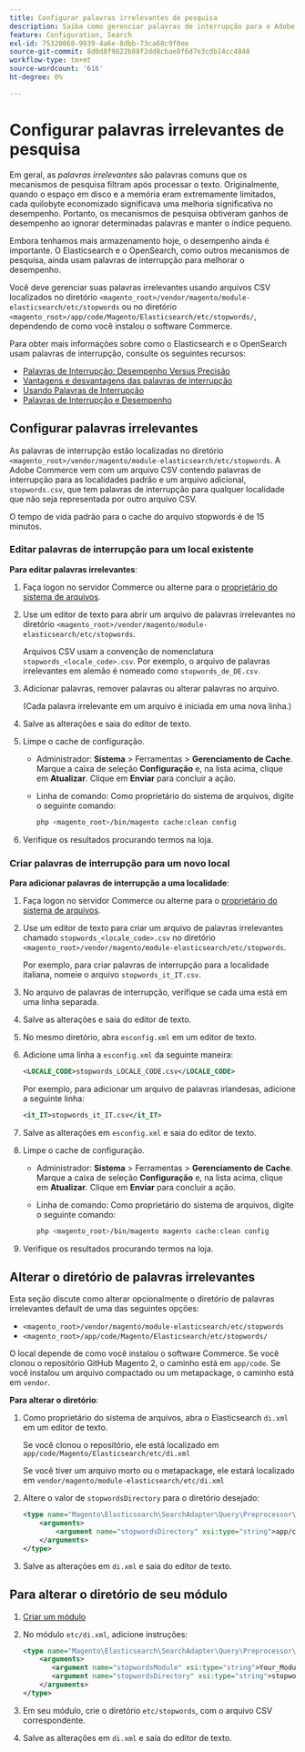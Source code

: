 ```yaml
---
title: Configurar palavras irrelevantes de pesquisa
description: Saiba como gerenciar palavras de interrupção para o Adobe Commerce usando arquivos CSV.
feature: Configuration, Search
exl-id: 75320868-9939-4a6e-8dbb-73ca68c9f0ee
source-git-commit: 8d0d8f9822b88f2dd8cbae8f6d7e3cdb14cc4848
workflow-type: tm+mt
source-wordcount: '616'
ht-degree: 0%

---
```


# Configurar palavras irrelevantes de pesquisa

Em geral, as _palavras irrelevantes_ são palavras comuns que os mecanismos de pesquisa filtram após processar o texto. Originalmente, quando o espaço em disco e a memória eram extremamente limitados, cada quilobyte economizado significava uma melhoria significativa no desempenho. Portanto, os mecanismos de pesquisa obtiveram ganhos de desempenho ao ignorar determinadas palavras e manter o índice pequeno.

Embora tenhamos mais armazenamento hoje, o desempenho ainda é importante. O Elasticsearch e o OpenSearch, como outros mecanismos de pesquisa, ainda usam palavras de interrupção para melhorar o desempenho.

Você deve gerenciar suas palavras irrelevantes usando arquivos CSV localizados no diretório `<magento_root>/vendor/magento/module-elasticsearch/etc/stopwords` ou no diretório `<magento_root>/app/code/Magento/Elasticsearch/etc/stopwords/`, dependendo de como você instalou o software Commerce.

Para obter mais informações sobre como o Elasticsearch e o OpenSearch usam palavras de interrupção, consulte os seguintes recursos:

- [Palavras de Interrupção: Desempenho Versus Precisão](https://www.elastic.co/guide/en/elasticsearch/guide/current/stopwords.html)
- [Vantagens e desvantagens das palavras de interrupção](https://www.elastic.co/guide/en/elasticsearch/guide/current/pros-cons-stopwords.html)
- [Usando Palavras de Interrupção](https://www.elastic.co/guide/en/elasticsearch/guide/current/using-stopwords.html)
- [Palavras de Interrupção e Desempenho](https://www.elastic.co/guide/en/elasticsearch/guide/current/stopwords-performance.html)

## Configurar palavras irrelevantes

As palavras de interrupção estão localizadas no diretório `<magento_root>/vendor/magento/module-elasticsearch/etc/stopwords`. A Adobe Commerce vem com um arquivo CSV contendo palavras de interrupção para as localidades padrão e um arquivo adicional, `stopwords.csv`, que tem palavras de interrupção para qualquer localidade que não seja representada por outro arquivo CSV.

O tempo de vida padrão para o cache do arquivo stopwords é de 15 minutos.

### Editar palavras de interrupção para um local existente

**Para editar palavras irrelevantes**:

1. Faça logon no servidor Commerce ou alterne para o [proprietário do sistema de arquivos](../../installation/prerequisites/file-system/overview.md).
1. Use um editor de texto para abrir um arquivo de palavras irrelevantes no diretório `<magento_root>/vendor/magento/module-elasticsearch/etc/stopwords`.

   Arquivos CSV usam a convenção de nomenclatura `stopwords_<locale_code>.csv`. Por exemplo, o arquivo de palavras irrelevantes em alemão é nomeado como `stopwords_de_DE.csv`.

1. Adicionar palavras, remover palavras ou alterar palavras no arquivo.

   (Cada palavra irrelevante em um arquivo é iniciada em uma nova linha.)

1. Salve as alterações e saia do editor de texto.
1. Limpe o cache de configuração.

   - Administrador: **Sistema** > Ferramentas > **Gerenciamento de Cache**. Marque a caixa de seleção **Configuração** e, na lista acima, clique em **Atualizar**. Clique em **Enviar** para concluir a ação.

   - Linha de comando: Como proprietário do sistema de arquivos, digite o seguinte comando:

     ```bash
     php <magento_root>/bin/magento cache:clean config
     ```

1. Verifique os resultados procurando termos na loja.

### Criar palavras de interrupção para um novo local

**Para adicionar palavras de interrupção a uma localidade**:

1. Faça logon no servidor Commerce ou alterne para o [proprietário do sistema de arquivos](../../installation/prerequisites/file-system/overview.md).

1. Use um editor de texto para criar um arquivo de palavras irrelevantes chamado `stopwords_<locale_code>.csv` no diretório `<magento_root>/vendor/magento/module-elasticsearch/etc/stopwords`.

   Por exemplo, para criar palavras de interrupção para a localidade italiana, nomeie o arquivo `stopwords_it_IT.csv`.

1. No arquivo de palavras de interrupção, verifique se cada uma está em uma linha separada.
1. Salve as alterações e saia do editor de texto.
1. No mesmo diretório, abra `esconfig.xml` em um editor de texto.
1. Adicione uma linha a `esconfig.xml` da seguinte maneira:

   ```xml
   <LOCALE_CODE>stopwords_LOCALE_CODE.csv</LOCALE_CODE>
   ```

   Por exemplo, para adicionar um arquivo de palavras irlandesas, adicione a seguinte linha:

   ```xml
   <it_IT>stopwords_it_IT.csv</it_IT>
   ```

1. Salve as alterações em `esconfig.xml` e saia do editor de texto.
1. Limpe o cache de configuração.

   - Administrador: **Sistema** > Ferramentas > **Gerenciamento de Cache**. Marque a caixa de seleção **Configuração** e, na lista acima, clique em **Atualizar**. Clique em **Enviar** para concluir a ação.

   - Linha de comando: Como proprietário do sistema de arquivos, digite o seguinte comando:

     ```bash
     php <magento_root>/bin/magento magento cache:clean config
     ```

1. Verifique os resultados procurando termos na loja.

## Alterar o diretório de palavras irrelevantes

Esta seção discute como alterar opcionalmente o diretório de palavras irrelevantes default de uma das seguintes opções:

- `<magento_root>/vendor/magento/module-elasticsearch/etc/stopwords`
- `<magento_root>/app/code/Magento/Elasticsearch/etc/stopwords/`

O local depende de como você instalou o software Commerce. Se você clonou o repositório GitHub Magento 2, o caminho está em `app/code`. Se você instalou um arquivo compactado ou um metapackage, o caminho está em `vendor`.

**Para alterar o diretório**:

1. Como proprietário do sistema de arquivos, abra o Elasticsearch `di.xml` em um editor de texto.

   Se você clonou o repositório, ele está localizado em `app/code/Magento/Elasticsearch/etc/di.xml`

   Se você tiver um arquivo morto ou o metapackage, ele estará localizado em `vendor/magento/module-elasticsearch/etc/di.xml`

1. Altere o valor de `stopwordsDirectory` para o diretório desejado:

   ```xml
   <type name="Magento\Elasticsearch\SearchAdapter\Query\Preprocessor\Stopwords">
       <arguments>
           <argument name="stopwordsDirectory" xsi:type="string">app/code/Magento/Elasticsearch/etc/stopwords</argument>
       </arguments>
   </type>
   ```

1. Salve as alterações em `di.xml` e saia do editor de texto.

## Para alterar o diretório de seu módulo

1. [Criar um módulo](https://developer.adobe.com/commerce/php/development/build/component-file-structure/)
1. No módulo `etc/di.xml`, adicione instruções:

   ```xml
   <type name="Magento\Elasticsearch\SearchAdapter\Query\Preprocessor\Stopwords">
       <arguments>
          <argument name="stopwordsModule" xsi:type="string">Your_Module</argument>
          <argument name="stopwordsDirectory" xsi:type="string">stopwords</argument>
       </arguments>
   </type>
   ```

1. Em seu módulo, crie o diretório `etc/stopwords`, com o arquivo CSV correspondente.

1. Salve as alterações em `di.xml` e saia do editor de texto.

